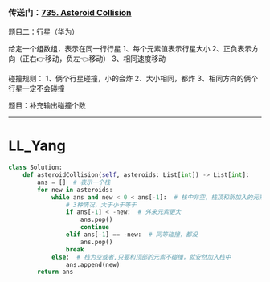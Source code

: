 ### 传送门：[735. Asteroid Collision](https://leetcode.cn/problems/asteroid-collision/)

题目二：行星（华为）

给定一个组数组，表示在同一行行星
1、每个元素值表示行星大小
2、正负表示方向（正右👉移动，负左👈移动）
3、相同速度移动

碰撞规则：
1、俩个行星碰撞，小的会炸
2、大小相同，都炸
3、相同方向的俩个行星一定不会碰撞

题目：补充输出碰撞个数

---
# LL_Yang
```Python
class Solution:
    def asteroidCollision(self, asteroids: List[int]) -> List[int]:
        ans = []  # 表示一个栈
        for new in asteroids:
            while ans and new < 0 < ans[-1]:  # 栈中非空，栈顶和新加入的元素会发生碰撞
                # 3种情况，大于小于等于
                if ans[-1] < -new:  # 外来元素更大
                    ans.pop()
                    continue
                elif ans[-1] == -new:  # 同等碰撞，都没
                    ans.pop()
                break
            else:  # 栈为空或者,只要和顶部的元素不碰撞，就安然加入栈中
                ans.append(new)
        return ans
```